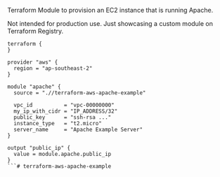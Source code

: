 Terraform Module to provision an EC2 instance that is running Apache.

Not intended for production use. Just showcasing a custom module on Terraform Registry.

```hcl
terraform {
}

provider "aws" {
  region = "ap-southeast-2"
}

module "apache" {
  source = ".//terraform-aws-apache-example"

  vpc_id          = "vpc-00000000"
  my_ip_with_cidr = "IP_ADDRESS/32"
  public_key      = "ssh-rsa ..."
  instance_type   = "t2.micro"
  server_name     = "Apache Example Server"
}

output "public_ip" {
  value = module.apache.public_ip
}
```# terraform-aws-apache-example

